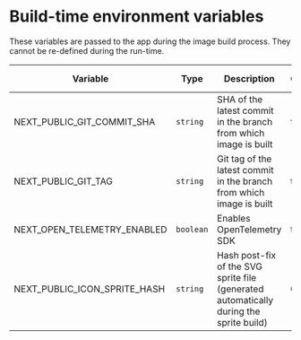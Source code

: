 # Build-time environment variables

These variables are passed to the app during the image build process. They cannot be re-defined during the run-time.

| Variable | Type | Description | Optional | Example value |
| --- | --- | --- | --- | --- |
| NEXT_PUBLIC_GIT_COMMIT_SHA | `string` | SHA of the latest commit in the branch from which image is built | false | `29d0613e` |
| NEXT_PUBLIC_GIT_TAG | `string` | Git tag of the latest commit in the branch from which image is built | true | `v1.0.0` |
| NEXT_OPEN_TELEMETRY_ENABLED | `boolean` | Enables OpenTelemetry SDK | true | `true` |
| NEXT_PUBLIC_ICON_SPRITE_HASH | `string` | Hash post-fix of the SVG sprite file (generated automatically during the sprite build) | `08be4b10` | `true` |
